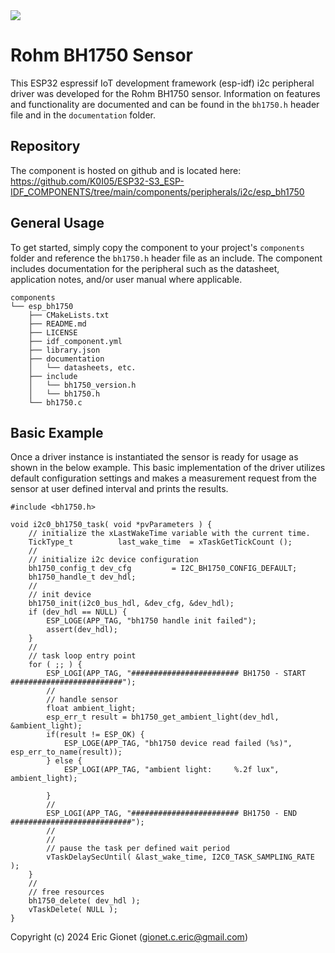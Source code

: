 <a href="https://components.espressif.com/components/k0i05/esp_bh1750">
<img src="https://components.espressif.com/components/k0i05/esp_bh1750/badge.svg" />
</a>

# Rohm BH1750 Sensor
This ESP32 espressif IoT development framework (esp-idf) i2c peripheral driver was developed for the Rohm BH1750 sensor.  Information on features and functionality are documented and can be found in the `bh1750.h` header file and in the `documentation` folder.

## Repository
The component is hosted on github and is located here: https://github.com/K0I05/ESP32-S3_ESP-IDF_COMPONENTS/tree/main/components/peripherals/i2c/esp_bh1750

## General Usage
To get started, simply copy the component to your project's `components` folder and reference the `bh1750.h` header file as an include.  The component includes documentation for the peripheral such as the datasheet, application notes, and/or user manual where applicable.

```
components
└── esp_bh1750
    ├── CMakeLists.txt
    ├── README.md
    ├── LICENSE
    ├── idf_component.yml
    ├── library.json
    ├── documentation
    │   └── datasheets, etc.
    ├── include
    │   └── bh1750_version.h
    │   └── bh1750.h
    └── bh1750.c
```

## Basic Example
Once a driver instance is instantiated the sensor is ready for usage as shown in the below example.   This basic implementation of the driver utilizes default configuration settings and makes a measurement request from the sensor at user defined interval and prints the results.

```
#include <bh1750.h>

void i2c0_bh1750_task( void *pvParameters ) {
    // initialize the xLastWakeTime variable with the current time.
    TickType_t          last_wake_time  = xTaskGetTickCount ();
    //
    // initialize i2c device configuration
    bh1750_config_t dev_cfg         = I2C_BH1750_CONFIG_DEFAULT;
    bh1750_handle_t dev_hdl;
    //
    // init device
    bh1750_init(i2c0_bus_hdl, &dev_cfg, &dev_hdl);
    if (dev_hdl == NULL) {
        ESP_LOGE(APP_TAG, "bh1750 handle init failed");
        assert(dev_hdl);
    }
    //
    // task loop entry point
    for ( ;; ) {
        ESP_LOGI(APP_TAG, "######################## BH1750 - START #########################");
        //
        // handle sensor
        float ambient_light;
        esp_err_t result = bh1750_get_ambient_light(dev_hdl, &ambient_light);
        if(result != ESP_OK) {
            ESP_LOGE(APP_TAG, "bh1750 device read failed (%s)", esp_err_to_name(result));
        } else {
            ESP_LOGI(APP_TAG, "ambient light:     %.2f lux", ambient_light);

        }
        //
        ESP_LOGI(APP_TAG, "######################## BH1750 - END ###########################");
        //
        //
        // pause the task per defined wait period
        vTaskDelaySecUntil( &last_wake_time, I2C0_TASK_SAMPLING_RATE );
    }
    //
    // free resources
    bh1750_delete( dev_hdl );
    vTaskDelete( NULL );
}
```



Copyright (c) 2024 Eric Gionet (gionet.c.eric@gmail.com)